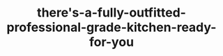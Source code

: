 ---
layout: default
title: there's-a-fully-outfitted-professional-grade-kitchen-ready-for-you
nav_order: 7
description: ".."
has_children: false
parent:  Coursera - Microsoft Semantic Kernel
---